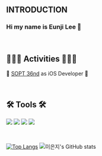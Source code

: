 <div align="left">
  
  ## INTRODUCTION

  ### Hi my name is Eunji Lee 👋

  <br>

  ## 🏃‍♀️‍➡️ Activities 🏃‍♀️‍➡️

  📱 [SOPT 36nd](https://github.com/AT-SOPT-iOS) as iOS Developer 📱  

  <br>

  ## 🛠️ Tools 🛠️
<img src="https://img.shields.io/badge/github-000000?style=flat-square&logo=github&logoColor=white"/> <img src="https://img.shields.io/badge/Xcode-147EFB?style=flat-square&logo=xcode&logoColor=white"/> <img src="https://img.shields.io/badge/Figma-F24E1E?style=flat-square&logo=figma&logoColor=white"/> <img src="https://img.shields.io/badge/Notion-000000?style=flat-square&logo=notion&logoColor=white"/>

  <br>

  [![Top Langs](https://github-readme-stats.vercel.app/api/top-langs/?username=oeunji)](https://github.com/anuraghazra/github-readme-stats)
  ![이은지's GitHub stats](https://github-readme-stats.vercel.app/api?username=oeunji&show_icons=true&theme=radical)
  
</div>
